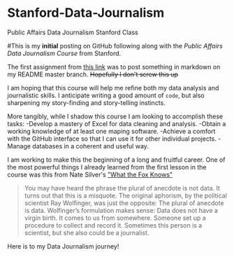 # Stanford-Data-Journalism
Public Affairs Data Journalism Stanford Class

#This is my **initial** posting on GitHub following along with the _Public Affairs Data Journalism Course_ from Stanford.

The first assignment from [this link](http://www.padjo.org/2014-09-23/#homework-details) was to post something in markdown on my README master branch. ~~Hopefully I don't screw this up~~

I am hoping that this course will help me refine both my data analysis and journalistic skills. I anticipate writing a good amount of `code`, but also sharpening my story-finding and story-telling instincts. 

More tangibly, while I shadow this course I am looking to accomplish these tasks:
-Develop a mastery of Excel for data cleaning and analysis.
-Obtain a working knowledge of at least one maping software.
-Achieve a comfort with the GitHub interface so that I can use it for other individual projects.
-Manage databases in a coherent and useful way.

I am working to make this the beginning of a long and fruitful career. One of the most powerful things I already learned from the first lesson in the course was this from Nate Silver's ["What the Fox Knows"](http://fivethirtyeight.com/features/what-the-fox-knows/)
>You may have heard the phrase the plural of anecdote is not data. It turns out that this is a misquote. The original aphorism, by the political scientist Ray Wolfinger, was just the opposite: The plural of anecdote is data.
>Wolfinger’s formulation makes sense: Data does not have a virgin birth. It comes to us from somewhere. Someone set up a procedure to collect and record it. Sometimes this person is a scientist, but she also could be a journalist.

Here is to my Data Journalism journey!

